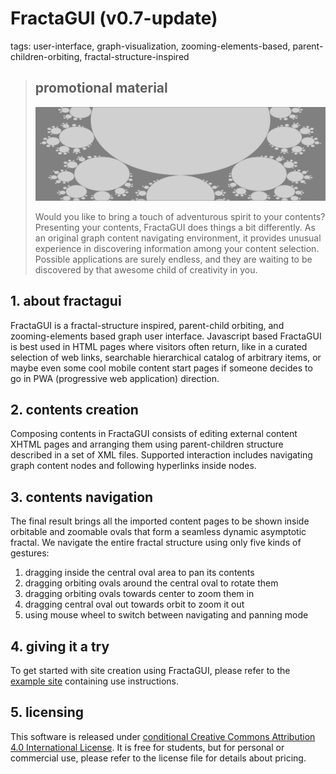 # FractaGUI (v0.7-update)

tags: user-interface, graph-visualization, zooming-elements-based, parent-children-orbiting, fractal-structure-inspired

> ## promotional material
> 
> ![](contents/image1.jpg)
> 
> Would you like to bring a touch of adventurous spirit to your contents? Presenting your contents, FractaGUI does things a bit differently. As an original graph content navigating environment, it provides unusual experience in discovering information among your content selection. Possible applications are surely endless, and they are waiting to be discovered by that awesome child of creativity in you.

## 1. about fractagui

FractaGUI is a fractal-structure inspired, parent-child orbiting, and zooming-elements based graph user interface. Javascript based FractaGUI is best used in HTML pages where visitors often return, like in a curated selection of web links, searchable hierarchical catalog of arbitrary items, or maybe even some cool mobile content start pages if someone decides to go in PWA (progressive web application) direction.

## 2. contents creation

Composing contents in FractaGUI consists of editing external content XHTML pages and arranging them using parent-children structure described in a set of XML files. Supported interaction includes navigating graph content nodes and following hyperlinks inside nodes.

## 3. contents navigation

The final result brings all the imported content pages to be shown inside orbitable and zoomable ovals that form a seamless dynamic asymptotic fractal. We navigate the entire fractal structure using only five kinds of gestures:

1. dragging inside the central oval area to pan its contents
2. dragging orbiting ovals around the central oval to rotate them
3. dragging orbiting ovals towards center to zoom them in
4. dragging central oval out towards orbit to zoom it out
5. using mouse wheel to switch between navigating and panning mode

## 4. giving it a try

To get started with site creation using FractaGUI, please refer to the [example site](https://fractarchy.github.io/fractagui/) containing use instructions.

## 5. licensing

This software is released under [conditional Creative Commons Attribution 4.0 International License](LICENSE). It is free for students, but for personal or commercial use, please refer to the license file for details about pricing.

